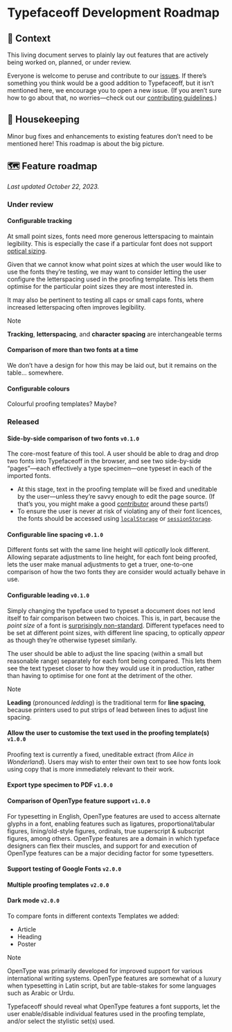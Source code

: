 # Typefaceoff Development Roadmap

## 👋 Context

This living document serves to plainly lay out features that are actively being worked on, planned, or under review.

Everyone is welcome to peruse and contribute to our [issues](https://github.com/typefaceoff/typefaceoff/issues). If there’s something you think would be a good addition to Typefaceoff, but it isn’t mentioned here, we encourage you to open a new issue. (If you aren’t sure how to go about that, no worries—check out our [contributing guidelines](CONTRIBUTING.md).)

## 🧹 Housekeeping

Minor bug fixes and enhancements to existing features don’t need to be mentioned here! This roadmap is about the big picture.

## 🗺️ Feature roadmap

*Last updated October 22, 2023.*

### Under review

#### Configurable tracking

At small point sizes, fonts need more generous letterspacing to maintain legibility. This is especially the case if a particular font does not support [optical sizing](https://justanotherfoundry.com/size-specific-adjustments-to-type-designs).

Given that we cannot know what point sizes at which the user would like to use the fonts they’re testing, we may want to consider letting the user configure the letterspacing used in the proofing template. This lets them optimise for the particular point sizes they are most interested in.

It may also be pertinent to testing all caps or small caps fonts, where increased letterspacing often improves legibility.

> [!NOTE]
> **Tracking**, **letterspacing**, and **character spacing** are interchangeable terms

#### Comparison of more than two fonts at a time

We don’t have a design for how this may be laid out, but it remains on the table… somewhere.

#### Configurable colours

Colourful proofing templates? Maybe?

### Released

#### Side-by-side comparison of two fonts `v0.1.0`

The core-most feature of this tool. A user should be able to drag and drop two fonts into Typefaceoff in the browser, and see two side-by-side “pages”—each effectively a type specimen—one typeset in each of the imported fonts.

- At this stage, text in the proofing template will be fixed and uneditable by the user—unless they’re savvy enough to edit the page source. (If that’s you, you might make a good [contributor](CONTRIBUTING.md) around these parts!)
- To ensure the user is never at risk of violating any of their font licences, the fonts should be accessed using [`localStorage`](https://developer.mozilla.org/en-US/docs/Web/API/Window/localStorage) or [`sessionStorage`](https://developer.mozilla.org/en-US/docs/Web/API/Window/sessionStorage).

#### Configurable line spacing `v0.1.0`

Different fonts set with the same line height will *optically* look different. Allowing separate adjustments to line height, for each font being proofed, lets the user make manual adjustments to get a truer, one-to-one comparison of how the two fonts they are consider would actually behave in use.

#### Configurable leading `v0.1.0`

Simply changing the typeface used to typeset a document does not lend itself to fair comparison between two choices. This is, in part, because the *point size* of a font is [surprisingly non-standard](https://tonsky.me/blog/font-size). Different typefaces need to be set at different point sizes, with different line spacing, to optically *appear* as though they’re otherwise typeset similarly.

The user should be able to adjust the line spacing (within a small but reasonable range) separately for each font being compared. This lets them see the text typeset closer to how they would use it in production, rather than having to optimise for one font at the detriment of the other.

> [!NOTE]
> **Leading** (pronounced *ledding*) is the traditional term for **line spacing**, because printers used to put strips of lead between lines to adjust line spacing.

#### Allow the user to customise the text used in the proofing template(s) `v1.0.0`

Proofing text is currently a fixed, uneditable extract (from *Alice in Wonderland*). Users may wish to enter their own text to see how fonts look using copy that is more immediately relevant to their work.

#### Export type specimen to PDF `v1.0.0`

#### Comparison of OpenType feature support `v1.0.0`

For typesetting in English, OpenType features are used to access alternate glyphs in a font, enabling features such as ligatures, proportional/tabular figures, lining/old-style figures, ordinals, true superscript & subscript figures, among others. OpenType features are a domain in which typeface designers can flex their muscles, and support for and execution of OpenType features can be a major deciding factor for some typesetters.

#### Support testing of Google Fonts `v2.0.0`

####  Multiple proofing templates `v2.0.0`

#### Dark mode `v2.0.0`

To compare fonts in different contexts
Templates we added:
- Article
- Heading
- Poster

> [!NOTE]
> OpenType was primarily developed for improved support for various international writing systems. OpenType features are somewhat of a luxury when typesetting in Latin script, but are table-stakes for some languages such as Arabic or Urdu.

Typefaceoff should reveal what OpenType features a font supports, let the user enable/disable individual features used in the proofing template, and/or select the stylistic set(s) used.
